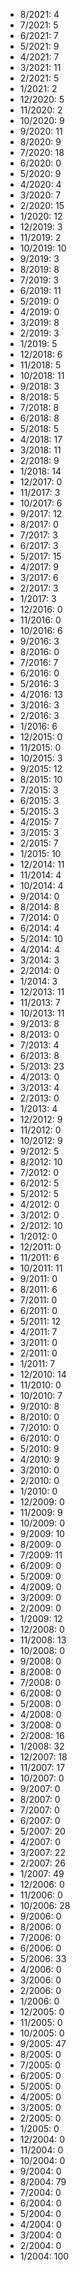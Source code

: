 *  8/2021: 4
*  7/2021: 5
*  6/2021: 7
*  5/2021: 9
*  4/2021: 7
*  3/2021: 11
*  2/2021: 5
*  1/2021: 2
*  12/2020: 5
*  11/2020: 2
*  10/2020: 9
*  9/2020: 11
*  8/2020: 9
*  7/2020: 18
*  6/2020: 0
*  5/2020: 9
*  4/2020: 4
*  3/2020: 7
*  2/2020: 15
*  1/2020: 12
*  12/2019: 3
*  11/2019: 2
*  10/2019: 10
*  9/2019: 3
*  8/2019: 8
*  7/2019: 3
*  6/2019: 11
*  5/2019: 0
*  4/2019: 0
*  3/2019: 8
*  2/2019: 3
*  1/2019: 5
*  12/2018: 6
*  11/2018: 5
*  10/2018: 11
*  9/2018: 3
*  8/2018: 5
*  7/2018: 8
*  6/2018: 8
*  5/2018: 5
*  4/2018: 17
*  3/2018: 11
*  2/2018: 9
*  1/2018: 14
*  12/2017: 0
*  11/2017: 3
*  10/2017: 6
*  9/2017: 12
*  8/2017: 0
*  7/2017: 3
*  6/2017: 3
*  5/2017: 15
*  4/2017: 9
*  3/2017: 6
*  2/2017: 3
*  1/2017: 3
*  12/2016: 0
*  11/2016: 0
*  10/2016: 6
*  9/2016: 3
*  8/2016: 0
*  7/2016: 7
*  6/2016: 0
*  5/2016: 3
*  4/2016: 13
*  3/2016: 3
*  2/2016: 3
*  1/2016: 6
*  12/2015: 0
*  11/2015: 0
*  10/2015: 3
*  9/2015: 12
*  8/2015: 10
*  7/2015: 3
*  6/2015: 3
*  5/2015: 3
*  4/2015: 7
*  3/2015: 3
*  2/2015: 7
*  1/2015: 10
*  12/2014: 11
*  11/2014: 4
*  10/2014: 4
*  9/2014: 0
*  8/2014: 8
*  7/2014: 0
*  6/2014: 4
*  5/2014: 10
*  4/2014: 4
*  3/2014: 3
*  2/2014: 0
*  1/2014: 3
*  12/2013: 11
*  11/2013: 7
*  10/2013: 11
*  9/2013: 8
*  8/2013: 0
*  7/2013: 4
*  6/2013: 8
*  5/2013: 23
*  4/2013: 0
*  3/2013: 4
*  2/2013: 0
*  1/2013: 4
*  12/2012: 9
*  11/2012: 0
*  10/2012: 9
*  9/2012: 5
*  8/2012: 10
*  7/2012: 0
*  6/2012: 5
*  5/2012: 5
*  4/2012: 0
*  3/2012: 0
*  2/2012: 10
*  1/2012: 0
*  12/2011: 0
*  11/2011: 6
*  10/2011: 11
*  9/2011: 0
*  8/2011: 6
*  7/2011: 0
*  6/2011: 0
*  5/2011: 12
*  4/2011: 7
*  3/2011: 0
*  2/2011: 0
*  1/2011: 7
*  12/2010: 14
*  11/2010: 0
*  10/2010: 7
*  9/2010: 8
*  8/2010: 0
*  7/2010: 0
*  6/2010: 0
*  5/2010: 9
*  4/2010: 9
*  3/2010: 0
*  2/2010: 0
*  1/2010: 0
*  12/2009: 0
*  11/2009: 9
*  10/2009: 0
*  9/2009: 10
*  8/2009: 0
*  7/2009: 11
*  6/2009: 0
*  5/2009: 0
*  4/2009: 0
*  3/2009: 0
*  2/2009: 0
*  1/2009: 12
*  12/2008: 0
*  11/2008: 13
*  10/2008: 0
*  9/2008: 0
*  8/2008: 0
*  7/2008: 0
*  6/2008: 0
*  5/2008: 0
*  4/2008: 0
*  3/2008: 0
*  2/2008: 16
*  1/2008: 32
*  12/2007: 18
*  11/2007: 17
*  10/2007: 0
*  9/2007: 0
*  8/2007: 0
*  7/2007: 0
*  6/2007: 0
*  5/2007: 20
*  4/2007: 0
*  3/2007: 22
*  2/2007: 26
*  1/2007: 49
*  12/2006: 0
*  11/2006: 0
*  10/2006: 28
*  9/2006: 0
*  8/2006: 0
*  7/2006: 0
*  6/2006: 0
*  5/2006: 33
*  4/2006: 0
*  3/2006: 0
*  2/2006: 0
*  1/2006: 0
*  12/2005: 0
*  11/2005: 0
*  10/2005: 0
*  9/2005: 47
*  8/2005: 0
*  7/2005: 0
*  6/2005: 0
*  5/2005: 0
*  4/2005: 0
*  3/2005: 0
*  2/2005: 0
*  1/2005: 0
*  12/2004: 0
*  11/2004: 0
*  10/2004: 0
*  9/2004: 0
*  8/2004: 79
*  7/2004: 0
*  6/2004: 0
*  5/2004: 0
*  4/2004: 0
*  3/2004: 0
*  2/2004: 0
*  1/2004: 100